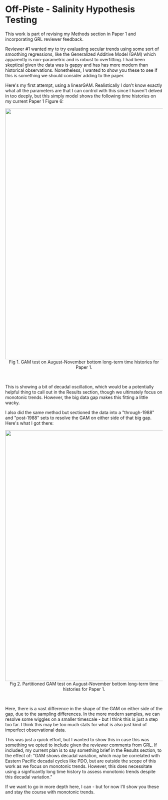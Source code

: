 # Off-Piste - Salinity Hypothesis Testing



This work is part of revising my Methods section in Paper 1 and incorporating GRL reviewer feedback.

Reviewer #1 wanted my to try evaluating secular trends using some sort of smoothing regressions, like the Generalized Additive Model (GAM) which apparently is non-parametric and is robust to overfitting. I had been skeptical given the data was is gappy and has has more modern than historical observations. Nonetheless, I wanted to show you these to see if this is something we should consider adding to the paper.

Here's my first attempt, using a linearGAM. Realistically I don't know exactly what all the parameters are that I can control with this since I haven't delved in too deeply, but this simply model shows the following time histories on my current Paper 1 Figure 6:

<p style="text-align:center;"><img src="https://github.com/user-attachments/assets/b48581c6-9934-46bf-8a1f-e86da4d6e2f9" width="800"/><br>Fig 1. GAM test on August-November bottom long-term time histories for Paper 1.</p><br>

This is showing a bit of decadal oscillation, which would be a potentially helpful thing to call out in the Results section, though we ultimately focus on monotonic trends. However, the big data gap makes this fitting a little wacky.

I also did the same method but sectioned the data into a "through-1988" and "post-1988" sets to resolve the GAM on either side of that big gap. Here's what I got there:

<p style="text-align:center;"><img src="https://github.com/user-attachments/assets/62173568-7d67-483e-aa63-d17cb73b1bad" width="800"/><br>Fig 2. Partitioned GAM test on August-November bottom long-term time histories for Paper 1.</p><br>

Here, there is a vast difference in the shape of the GAM on either side of the gap, due to the sampling differences. In the more modern samples, we can resolve some wiggles on a smaller timescale - but I think this is just a step too far. I think this may be too much stats for what is also just kind of imperfect observational data.

This was just a quick effort, but I wanted to show this in case this was something we opted to include given the reviewer comments from GRL. If included, my current plan is to say something brief in the Results section, to the effect of: "GAM shows decadal variation, which may be correlated with Eastern Pacific decadal cycles like PDO, but are outside the scope of this work as we focus on monotonic trends. However, this does necessitate using a signficantly long time history to assess monotonic trends despite this decadal variation."

If we want to go in more depth here, I can - but for now I'll show you these and stay the course with monotonic trends.
